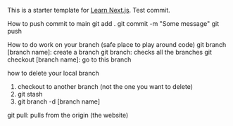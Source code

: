 This is a starter template for [Learn Next.js](https://nextjs.org/learn).
Test commit.

How to push commit to main
git add .
git commit -m "Some message"
git push

How to do work on your branch (safe place to play around code)
git branch [branch name]: create a branch
git branch: checks all the branches
git checkout [branch name]: go to this branch

how to delete your local branch
1. checkout to another branch (not the one you want to delete)
2. git stash
3. git branch -d [branch name]

git pull: pulls from the origin (the website)
